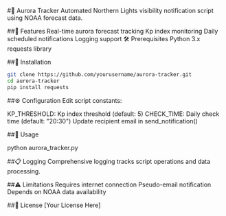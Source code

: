 #🌌 Aurora Tracker
Automated Northern Lights visibility notification script using NOAA forecast data.

##🚀 Features
Real-time aurora forecast tracking
Kp index monitoring
Daily scheduled notifications
Logging support
🛠 Prerequisites
Python 3.x
requests library

##🔧 Installation

```bash
git clone https://github.com/yourusername/aurora-tracker.git
cd aurora-tracker
pip install requests
```

##⚙️ Configuration
Edit script constants:

KP_THRESHOLD: Kp index threshold (default: 5)
CHECK_TIME: Daily check time (default: "20:30")
Update recipient email in send_notification()

##🏃 Usage

python aurora_tracker.py

##📋 Logging
Comprehensive logging tracks script operations and data processing.

##⚠️ Limitations
Requires internet connection
Pseudo-email notification
Depends on NOAA data availability

##📄 License
[Your License Here]
